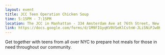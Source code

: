 ```yaml
---
layout: event
title: JCC Teen Operation Chicken Soup
time: 5:15PM - 7:15PM
location: The JCC in Manhattan - 334 Amsterdam Ave at 76th Street, New York, NY
link: https://docs.google.com/forms/d/1M9FIGyqKV0VSeKlCstnW-JLi5NiPJw0KVImzZn5CdZI/viewform
---
```

Get together with teens from all over NYC to prepare hot meals for those in need throughout our community.
